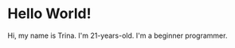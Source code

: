 <!DOCTYPE html>
<html>
  <body>
    <h1>Hello World!</h1>
    <p>Hi, my name is Trina. I'm 21-years-old. I'm a beginner programmer.</p>
  </body>
</html>
